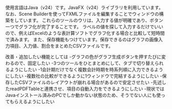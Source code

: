 使用言語はJava（v24）です。JavaFX（v24）ライブラリを利用しています。
なお、Scene Builderを使ってFXMLファイルを編集することでウィンドウの構築をしています。
これらのツールのウリは、入力する値が明確であり、ボタン一つでグラフ化が完了することです。
ラベルの値を探して入力するだけでいいので、例えばExcelのような表計算ソフトでグラフ化する場合と比較して短時間で済みます。
また、保存機能もつけています。保存できるのはグラフの画像入力項目、入力値、割合をまとめたCSVファイルです。

改善・追加したい機能としては
-グラフの色がグラフ生成ボタンを押すたびに変わるので、固定したい
-3つのツールをひとまとめにして、タブで切り替えられるようにしたい
-1会計期だけでなく複数会計時期を時系列順に入力できるようにしたい
-複数社の比較ができるように1ウィンドウで完結するようにしたい
-保存したCSVファイルのレイアウトが崩れる場合があるので安定させたい
-先述したreadPDFTableと連携させ、項目の自動入力をできるようにしたい
-現状ではJavaインストール済みのPCでしか動かない状態のため、そうでない人にも使ってもらえるようにしたい
